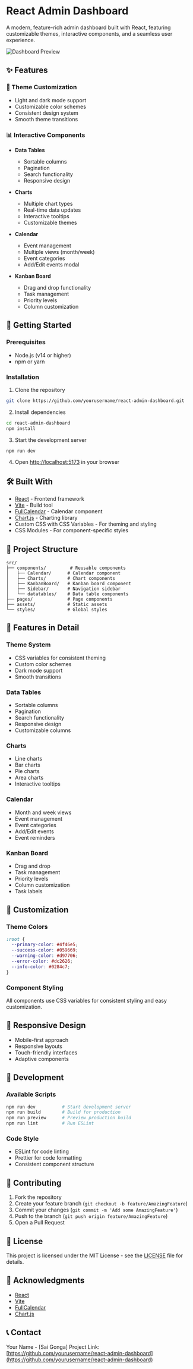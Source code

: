 # React Admin Dashboard

A modern, feature-rich admin dashboard built with React, featuring customizable themes, interactive components, and a seamless user experience.

![Dashboard Preview](public/preview.png)

## ✨ Features

### 🎨 Theme Customization
- Light and dark mode support
- Customizable color schemes
- Consistent design system
- Smooth theme transitions

### 📊 Interactive Components
- **Data Tables**
  - Sortable columns
  - Pagination
  - Search functionality
  - Responsive design

- **Charts**
  - Multiple chart types
  - Real-time data updates
  - Interactive tooltips
  - Customizable themes

- **Calendar**
  - Event management
  - Multiple views (month/week)
  - Event categories
  - Add/Edit events modal

- **Kanban Board**
  - Drag and drop functionality
  - Task management
  - Priority levels
  - Column customization

## 🚀 Getting Started

### Prerequisites
- Node.js (v14 or higher)
- npm or yarn

### Installation

1. Clone the repository
```bash
git clone https://github.com/yourusername/react-admin-dashboard.git
```

2. Install dependencies
```bash
cd react-admin-dashboard
npm install
```

3. Start the development server
```bash
npm run dev
```

4. Open [http://localhost:5173](http://localhost:5173) in your browser

## 🛠️ Built With

- [React](https://reactjs.org/) - Frontend framework
- [Vite](https://vitejs.dev/) - Build tool
- [FullCalendar](https://fullcalendar.io/) - Calendar component
- [Chart.js](https://www.chartjs.org/) - Charting library
- Custom CSS with CSS Variables - For theming and styling
- CSS Modules - For component-specific styles

## 📁 Project Structure

```
src/
├── components/         # Reusable components
│   ├── Calendar/      # Calendar component
│   ├── Charts/        # Chart components
│   ├── KanbanBoard/   # Kanban board component
│   ├── Sidebar/       # Navigation sidebar
│   └── datatables/    # Data table components
├── pages/             # Page components
├── assets/            # Static assets
└── styles/            # Global styles
```

## 🎯 Features in Detail

### Theme System
- CSS variables for consistent theming
- Custom color schemes
- Dark mode support
- Smooth transitions

### Data Tables
- Sortable columns
- Pagination
- Search functionality
- Responsive design
- Customizable columns

### Charts
- Line charts
- Bar charts
- Pie charts
- Area charts
- Interactive tooltips

### Calendar
- Month and week views
- Event management
- Event categories
- Add/Edit events
- Event reminders

### Kanban Board
- Drag and drop
- Task management
- Priority levels
- Column customization
- Task labels

## 🎨 Customization

### Theme Colors
```css
:root {
  --primary-color: #4f46e5;
  --success-color: #059669;
  --warning-color: #d97706;
  --error-color: #dc2626;
  --info-color: #0284c7;
}
```

### Component Styling
All components use CSS variables for consistent styling and easy customization.

## 📱 Responsive Design
- Mobile-first approach
- Responsive layouts
- Touch-friendly interfaces
- Adaptive components

## 🔧 Development

### Available Scripts

```bash
npm run dev          # Start development server
npm run build        # Build for production
npm run preview      # Preview production build
npm run lint         # Run ESLint
```

### Code Style
- ESLint for code linting
- Prettier for code formatting
- Consistent component structure

## 🤝 Contributing

1. Fork the repository
2. Create your feature branch (`git checkout -b feature/AmazingFeature`)
3. Commit your changes (`git commit -m 'Add some AmazingFeature'`)
4. Push to the branch (`git push origin feature/AmazingFeature`)
5. Open a Pull Request

## 📝 License

This project is licensed under the MIT License - see the [LICENSE](LICENSE) file for details.

## 🙏 Acknowledgments

- [React](https://reactjs.org/)
- [Vite](https://vitejs.dev/)
- [FullCalendar](https://fullcalendar.io/)
- [Chart.js](https://www.chartjs.org/)

## 📞 Contact

Your Name - [Sai Gonga]
Project Link: [https://github.com/yourusername/react-admin-dashboard](https://github.com/yourusername/react-admin-dashboard)
